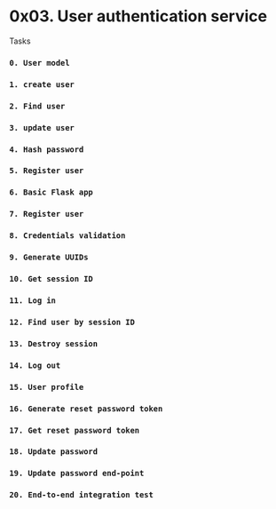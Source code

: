 # 0x03. User authentication service
Tasks
### `0. User model`
### `1. create user`
### `2. Find user`
### `3. update user`
### `4. Hash password`
### `5. Register user`
### `6. Basic Flask app`
### `7. Register user`
### `8. Credentials validation`
### `9. Generate UUIDs`
### `10. Get session ID`
### `11. Log in`
### `12. Find user by session ID`
### `13. Destroy session`
### `14. Log out`
### `15. User profile`
### `16. Generate reset password token`
### `17. Get reset password token`
### `18. Update password`
### `19. Update password end-point`
### `20. End-to-end integration test`
